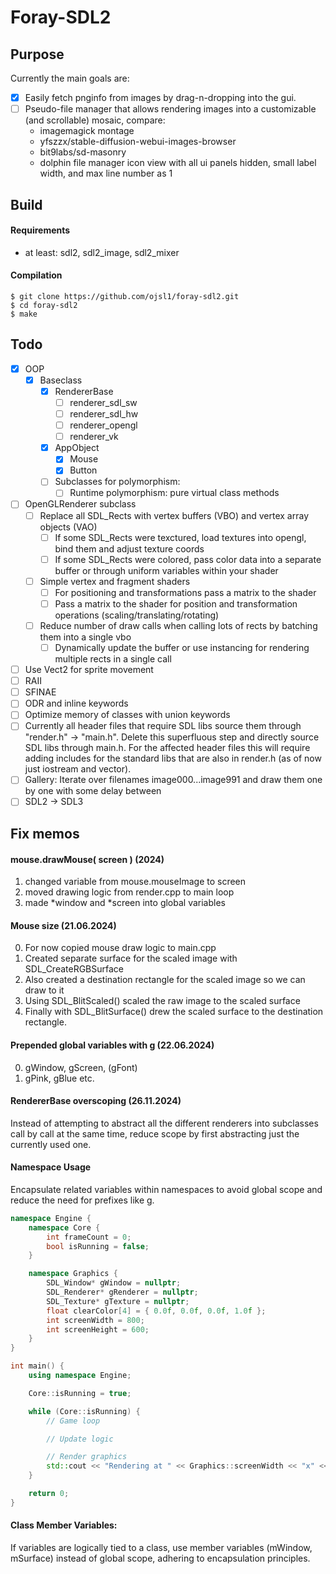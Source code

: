 # Foray-SDL2

## Purpose
Currently the main goals are:
- [X] Easily fetch pnginfo from images by drag-n-dropping into the gui.
- [ ] Pseudo-file manager that allows rendering images into a customizable (and scrollable) mosaic, compare:
    - imagemagick montage
    - yfszzx/stable-diffusion-webui-images-browser
    - bit9labs/sd-masonry
    - dolphin file manager icon view with all ui panels hidden, small label width, and max line number as 1

## Build
#### Requirements
- at least: sdl2, sdl2_image, sdl2_mixer

#### Compilation
```
$ git clone https://github.com/ojsl1/foray-sdl2.git
$ cd foray-sdl2
$ make
```

## Todo
- [X] OOP
    - [X] Baseclass
        - [X] RendererBase
            - [ ] renderer\_sdl\_sw
            - [ ] renderer\_sdl\_hw
            - [ ] renderer\_opengl
            - [ ] renderer\_vk
        - [X] AppObject
            - [X] Mouse
            - [X] Button
        - [ ] Subclasses for polymorphism:
            - [ ] Runtime polymorphism: pure virtual class methods
- [ ] OpenGLRenderer subclass
    - [ ] Replace all SDL\_Rects with vertex buffers (VBO) and vertex array objects (VAO)
        - [ ] If some SDL\_Rects were texctured, load textures into opengl, bind them and adjust texture coords
        - [ ] If some SDL\_Rects were colored, pass color data into a separate buffer or through uniform variables within your shader
    - [ ] Simple vertex and fragment shaders
        - [ ] For positioning and transformations pass a matrix to the shader
        - [ ] Pass a matrix to the shader for position and transformation operations (scaling/translating/rotating)
    - [ ] Reduce number of draw calls when calling lots of rects by batching them into a single vbo
        - [ ] Dynamically update the buffer or use instancing for rendering multiple rects in a single call
- [ ] Use Vect2 for sprite movement
- [ ] RAII
- [ ] SFINAE
- [ ] ODR and inline keywords
- [ ] Optimize memory of classes with union keywords
- [ ] Currently all header files that require SDL libs source them through "render.h" -> "main.h". Delete this superfluous step and directly source SDL libs through main.h. For the affected header files this will require adding includes for the standard libs that are also in render.h (as of now just iostream and vector).
- [ ] Gallery: Iterate over filenames image000...image991 and draw them one by one with some delay between
- [ ] SDL2 -> SDL3

## Fix memos

#### mouse.drawMouse( screen ) (2024)
1. changed variable from mouse.mouseImage to screen
2. moved drawing logic from render.cpp to main loop
3. made *window and *screen into global variables

#### Mouse size (21.06.2024)
0. For now copied mouse draw logic to main.cpp
1. Created separate surface for the scaled image with SDL_CreateRGBSurface
2. Also created a destination rectangle for the scaled image so we can draw to it
3. Using SDL_BlitScaled() scaled the raw image to the scaled surface
4. Finally with SDL_BlitSurface() drew the scaled surface to the destination rectangle.

#### Prepended global variables with g (22.06.2024)
0. gWindow, gScreen, (gFont)
1. gPink, gBlue etc.

#### RendererBase overscoping (26.11.2024)
Instead of attempting to abstract all the different renderers into subclasses call by call at the same time, reduce scope by first abstracting just the currently used one.


#### Namespace Usage
Encapsulate related variables within namespaces to avoid global scope and reduce the need for prefixes like g.

```c++
namespace Engine {
    namespace Core {
        int frameCount = 0;
        bool isRunning = false;
    }

    namespace Graphics {
        SDL_Window* gWindow = nullptr;
        SDL_Renderer* gRenderer = nullptr;
        SDL_Texture* gTexture = nullptr;
        float clearColor[4] = { 0.0f, 0.0f, 0.0f, 1.0f };
        int screenWidth = 800;
        int screenHeight = 600;
    }
}
```

```c++
int main() {
    using namespace Engine;

    Core::isRunning = true;

    while (Core::isRunning) {
        // Game loop

        // Update logic

        // Render graphics
        std::cout << "Rendering at " << Graphics::screenWidth << "x" << Graphics::screenHeight << std::endl;
    }

    return 0;
}
```

#### Class Member Variables:
If variables are logically tied to a class, use member variables (mWindow, mSurface) instead of global scope, adhering to encapsulation principles.
